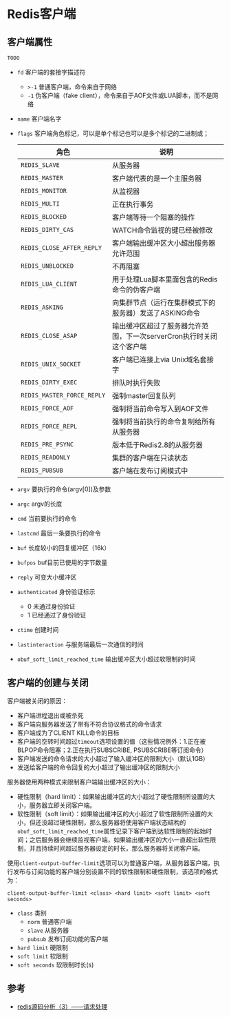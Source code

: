 # Redis客户端



## 客户端属性

```c
TODO
```

- `fd` 客户端的套接字描述符
  - `>-1` 普通客户端，命令来自于网络
  - `-1` 伪客户端（fake client），命令来自于AOF文件或LUA脚本，而不是网络
  
- `name` 客户端名字

- `flags` 客户端角色标记，可以是单个标记也可以是多个标记的二进制或；

  | 角色                       | 说明                                                         |
  | -------------------------- | ------------------------------------------------------------ |
  | `REDIS_SLAVE`              | 从服务器                                                     |
  | `REDIS_MASTER`             | 客户端代表的是一个主服务器                                   |
  | `REDIS_MONITOR`            | 从监视器                                                     |
  | `REDIS_MULTI`              | 正在执行事务                                                 |
  | `REDIS_BLOCKED`            | 客户端等待一个阻塞的操作                                     |
  | `REDIS_DIRTY_CAS`          | WATCH命令监视的键已经被修改                                  |
  | `REDIS_CLOSE_AFTER_REPLY`  | 客户端输出缓冲区大小超出服务器允许范围                       |
  | `REDIS_UNBLOCKED`          | 不再阻塞                                                     |
  | `REDIS_LUA_CLIENT`         | 用于处理Lua脚本里面包含的Redis命令的伪客户端                 |
  | `REDIS_ASKING`             | 向集群节点（运行在集群模式下的服务器）发送了ASKING命令       |
  | `REDIS_CLOSE_ASAP`         | 输出缓冲区超过了服务器允许范围，下一次serverCron执行时关闭这个客户端 |
  | `REDIS_UNIX_SOCKET`        | 客户端已连接上via Unix域名套接字                             |
  | `REDIS_DIRTY_EXEC`         | 排队时执行失败                                               |
  | `REDIS_MASTER_FORCE_REPLY` | 强制master回复队列                                           |
  | `REDIS_FORCE_AOF`          | 强制将当前命令写入到AOF文件                                  |
  | `REDIS_FORCE_REPL`         | 强制将当前执行的命令复制给所有从服务器                       |
  | `REDIS_PRE_PSYNC`          | 版本低于Redis2.8的从服务器                                   |
  | `REDIS_READONLY`           | 集群的客户端在只读状态                                       |
  | `REDIS_PUBSUB`             | 客户端在发布订阅模式中                                       |

- `argv` 要执行的命令(argv[0])及参数

- `argc` argv的长度

- `cmd` 当前要执行的命令

- `lastcmd` 最后一条要执行的命令

- `buf` 长度较小的回复缓冲区（16k）

- `bufpos` buf目前已使用的字节数量

- `reply` 可变大小缓冲区

- `authenticated` 身份验证标示
  - 0 未通过身份验证
  - 1 已经通过了身份验证
  
- `ctime` 创建时间

- `lastinteraction` 与服务端最后一次通信的时间

- `obuf_soft_limit_reached_time` 输出缓冲区大小超过软限制的时间



## 客户端的创建与关闭

客户端被关闭的原因：

- 客户端进程退出或被杀死
- 客户端向服务器发送了带有不符合协议格式的命令请求
- 客户端成为了CLIENT KILL命令的目标
- 客户端的空转时间超过`timeout`选项设置的值（这些情况例外：1.正在被BLPOP命令阻塞；2.正在执行SUBSCRIBE, PSUBSCRIBE等订阅命令）
- 客户端发送的命令请求的大小超过了输入缓冲区的限制大小（默认1GB）
- 发送给客户端的命令回复的大小超过了输出缓冲区的限制大小

服务器使用两种模式来限制客户端输出缓冲区的大小：

- 硬性限制（hard limit）：如果输出缓冲区的大小超过了硬性限制所设置的大小，服务器立即关闭客户端。
- 软性限制（soft limit）：如果输出缓冲区的大小超过了软性限制所设置的大小，但还没超过硬性限制，那么服务器将使用客户端状态结构的`obuf_soft_limit_reached_time`属性记录下客户端到达软性限制的起始时间；之后服务器会继续监视客户端，如果输出缓冲区的大小一直超出软性限制，并且持续时间超过服务器设定的时长，那么服务器将关闭客户端。

使用`client-output-buffer-limit`选项可以为普通客户端，从服务器客户端，执行发布与订阅功能的客户端分别设置不同的软性限制和硬性限制，该选项的格式为：

`client-output-buffer-limit <class> <hard limit> <soft limit> <soft seconds>`

- `class` 类别
  - `norm` 普通客户端
  - `slave` 从服务器
  - `pubsub` 发布订阅功能的客户端
- `hard limit` 硬限制
- `soft limit` 软限制
- `soft seconds` 软限制时长(s)



## 参考

- [redis源码分析（3）——请求处理](https://blog.csdn.net/chosen0ne/article/details/43053915?utm_source=blogkpcl14)